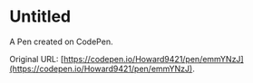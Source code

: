 # Untitled

A Pen created on CodePen.

Original URL: [https://codepen.io/Howard9421/pen/emmYNzJ](https://codepen.io/Howard9421/pen/emmYNzJ).

